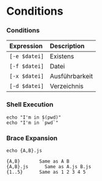 # Conditions

### Conditions

| Expression | Description |
| :--- | :--- |
| `[-e $datei]` | Existens |
| `[-f $datei]` | Datei |
| `[-x $datei]` | Ausführbarkeit |
| `[-d $datei]` | Verzeichnis |

### Shell Execution

```text
echo "I'm in $(pwd)"
echo "I'm in `pwd`"
```

### Brace Expansion

```text
echo {A,B}.js

{A,B} 	    Same as A B
{A,B}.js 	  Same as A.js B.js
{1..5} 	    Same as 1 2 3 4 5
```

